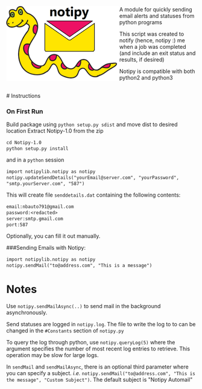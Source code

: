 <img src=https://github.com/nbryans/notipy/blob/master/Logo/notipyLogo.png width=300px align=left>
<!---# notipy-->
A module for quickly sending email alerts and statuses from python programs


This script was created to notify (hence, notipy :) me when a job was completed (and include an exit status and results, if desired)


Notipy is compatible with both python2 and python3

<br />
# Instructions

### On First Run
Build package using `python setup.py sdist` and move dist to desired location
Extract Notipy-1.0 from the zip
```
cd Notipy-1.0
python setup.py install
```
and in a `python` session
```
import notipylib.notipy as notipy
notipy.updateSendDetails("yourEmail@server.com", "yourPassword", "smtp.yourServer.com", "587")
```
This will create file  `senddetails.dat` containing the following contents:
```
email:nbauto791@gmail.com
password:<redacted>
server:smtp.gmail.com
port:587
```
Optionally, you can fill it out manually.

###Sending Emails with Notipy:
```
import notipylib.notipy as notipy
notipy.sendMail("to@address.com", "This is a message")
```

# Notes
Use `notipy.sendMailAsync(..)` to send mail in the background asynchronously.

Send statuses are logged in `notipy.log`. The file to write the log to to can be changed in the `#Constants` section of `notipy.py`

To query the log through python, use `notipy.queryLog(5)` where the argument specifies the number of most recent log entries to retrieve. This operation may be slow for large logs.

In `sendMail` and `sendMailAsync`, there is an optional third parameter where you can specify a subject. *i.e.* `notipy.sendMail("to@address.com", "This is the message", "Custom Subject")`. The default subject is "Notipy Automail"

<!---
Logo created using modified images originally distributed by Pixabay.com
https://pixabay.com/en/cartoon-snake-yellow-1293047/
https://pixabay.com/en/email-letter-contact-message-mail-309678/
-->
